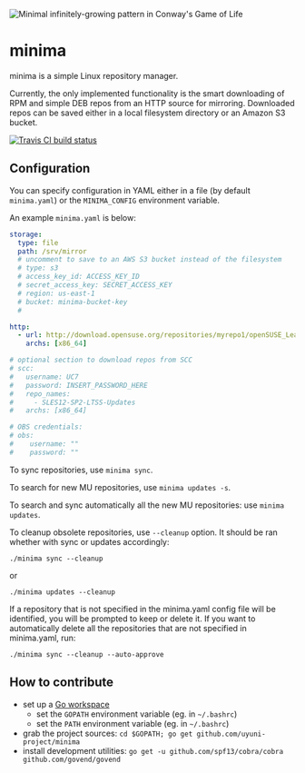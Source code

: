 ![Minimal infinitely-growing pattern in Conway's Game of Life](doc/minimal.svg)


# minima
minima is a simple Linux repository manager.

Currently, the only implemented functionality is the smart downloading of RPM and simple DEB repos from an HTTP source for mirroring. Downloaded repos can be saved either in a local filesystem directory or an Amazon S3 bucket.

[![Travis CI build status](https://travis-ci.org/uyuni-project/minima.svg?branch=master)](https://travis-ci.org/uyuni-project/minima)

## Configuration

You can specify configuration in YAML either in a file (by default `minima.yaml`) or the `MINIMA_CONFIG` environment variable.

An example `minima.yaml` is below:
```yaml
storage:
  type: file
  path: /srv/mirror
  # uncomment to save to an AWS S3 bucket instead of the filesystem
  # type: s3
  # access_key_id: ACCESS_KEY_ID
  # secret_access_key: SECRET_ACCESS_KEY
  # region: us-east-1
  # bucket: minima-bucket-key
  #

http:
  - url: http://download.opensuse.org/repositories/myrepo1/openSUSE_Leap_42.3/
    archs: [x86_64]

# optional section to download repos from SCC
# scc:
#   username: UC7
#   password: INSERT_PASSWORD_HERE
#   repo_names:
#     - SLES12-SP2-LTSS-Updates
#   archs: [x86_64]

# OBS credentials:
# obs:
#    username: ""
#    password: ""
```



To sync repositories, use `minima sync`.

To search for new MU repositories, use `minima updates -s`.

To search and sync automatically all the new MU repositories:
use `minima updates`.

To cleanup obsolete repositories, use `--cleanup` option. It should be ran whether with 
sync or updates accordingly:
```
./minima sync --cleanup
```
or
```
./minima updates --cleanup
```
If a repository that is not specified in the minima.yaml config file will be identified,
you will be prompted to keep or delete it. If you want to automatically delete all the
repositories that are not specified in minima.yaml, run:
```
./minima sync --cleanup --auto-approve
```

## How to contribute

 - set up a [Go workspace](https://golang.org/doc/code.html)
   - set the `GOPATH` environment variable (eg. in `~/.bashrc`)
   - set the `PATH` environment variable (eg. in `~/.bashrc`)
 - grab the project sources: `cd $GOPATH; go get github.com/uyuni-project/minima`
 - install development utilities: `go get -u github.com/spf13/cobra/cobra github.com/govend/govend`
